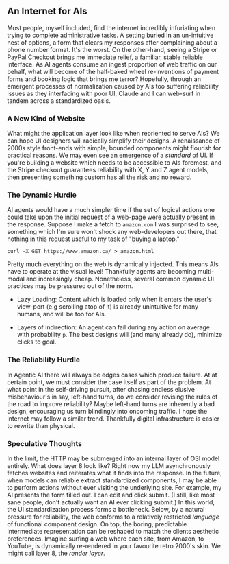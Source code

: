 ## An Internet for AIs

Most people, myself included, find the internet incredibly infuriating when trying to complete administrative tasks. A setting buried in an un-intuitive nest of options, a form that clears my responses after complaining about a phone number format. It's the worst. On the other-hand, seeing a Stripe or PayPal Checkout brings me immediate relief, a familiar, stable reliable interface. As AI agents consume an ingest proportion of web traffic on our behalf, what will become of the half-baked wheel re-inventions of payment forms and booking logic that brings me terror? Hopefully, through an emergent processes of normalization caused by AIs too suffering reliability issues as they interfacing with poor UI, Claude and I can web-surf in tandem across a standardized oasis.

### A New Kind of Website

What might the application layer look like when reoriented to serve AIs? We can hope UI designers will radically simplify their designs. A renaissance of 2000s style front-ends with simple, bounded components might flourish for practical reasons. We may even see an  emergence of a *standard* of UI. If you're building a website which needs to be accessible to AIs foremost, and the Stripe checkout guarantees reliability with X, Y and Z agent models, then presenting something custom has all the risk and no reward. 

### The Dynamic Hurdle

AI agents would have a much simpler time if the set of logical actions one could take upon the initial request of a web-page were actually present in the response. Suppose I make a fetch to `amazon.com` I was surprised to see, something which I'm sure won't shock any web-developers out there, that nothing in this request useful to my task of "buying a laptop."

```shell
curl -X GET https://www.amazon.ca/ > amazon.html
```

Pretty much everything on the web is dynamically injected. This means AIs have to operate at the visual level! Thankfully agents are becoming multi-modal and increasingly cheap. Nonetheless, several common dynamic UI practices may be pressured out of the norm.

- Lazy Loading: Content which is loaded only when it enters the user's view-port (e.g scrolling atop of it) is already unintuitive for many humans, and will be too for AIs.

- Layers of indirection: An agent can fail during any action on average with probability `p`. The best designs will (and many already do), minimize clicks to goal.

### The Reliability Hurdle

In Agentic AI there will always be edges cases which produce failure. At at certain point, we must consider the case itself as part of the problem. At what point in the self-driving pursuit, after chasing endless elusive misbehaviour's in say, left-hand turns, do we consider revising the rules of the road to improve reliability? Maybe left-hand turns are inherently a bad design, encouraging us turn blindingly into oncoming traffic. I hope the internet may follow a similar trend. Thankfully digital infrastructure is easier to rewrite than physical.

### Speculative Thoughts

In the limit, the HTTP may be submerged into an internal layer of OSI model entirely. What does layer 8 look like? Right now my LLM asynchronously fetches websites and reiterates what it finds into the response. In the future, when models can reliable extract standardized components, I may be able to perform actions without ever visiting the underlying site. For example, my AI presents the form filled out. I can edit and click submit. (I still, like most sane people, don't actually want an AI ever clicking submit.) In this world, the UI standardization process forms a bottleneck. Below, by a natural pressure for reliability, the web conforms to a relatively restricted *language* of functional component design. On top, the boring, predictable intermediate representation can be reshaped to match the clients aesthetic preferences. Imagine surfing a web where each site, from Amazon, to YouTube, is dynamically re-rendered in your favourite retro 2000's skin. We might call layer 8, the *render layer*.

